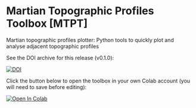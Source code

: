 # Martian Topographic Profiles Toolbox [MTPT]
Martian topographic profiles plotter: Python tools to quickly plot and analyse adjacent topographic profiles

See the DOI archive for this release (v0.1.0):

[![DOI](https://zenodo.org/badge/853358138.svg)](https://zenodo.org/doi/10.5281/zenodo.13745337)

Click the button below to open the toolbox in your own Colab account (you will need to save before editing):

<a target="_blank" href="https://colab.research.google.com/github/murphyqm/martian-topographic-profiles/blob/main/Topographic_profiles_workbook.ipynb">
  <img src="https://colab.research.google.com/assets/colab-badge.svg" alt="Open In Colab"/>
</a>
